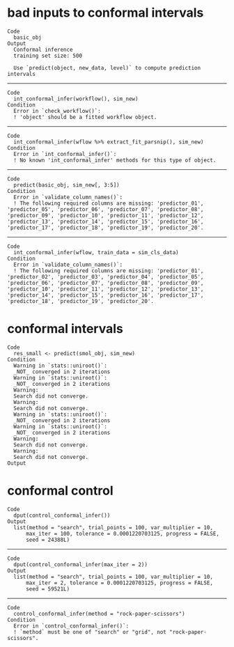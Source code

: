 # bad inputs to conformal intervals

    Code
      basic_obj
    Output
      Conformal inference
      training set size: 500 
      
      Use `predict(object, new_data, level)` to compute prediction intervals

---

    Code
      int_conformal_infer(workflow(), sim_new)
    Condition
      Error in `check_workflow()`:
      ! 'object' should be a fitted workflow object.

---

    Code
      int_conformal_infer(wflow %>% extract_fit_parsnip(), sim_new)
    Condition
      Error in `int_conformal_infer()`:
      ! No known 'int_conformal_infer' methods for this type of object.

---

    Code
      predict(basic_obj, sim_new[, 3:5])
    Condition
      Error in `validate_column_names()`:
      ! The following required columns are missing: 'predictor_01', 'predictor_05', 'predictor_06', 'predictor_07', 'predictor_08', 'predictor_09', 'predictor_10', 'predictor_11', 'predictor_12', 'predictor_13', 'predictor_14', 'predictor_15', 'predictor_16', 'predictor_17', 'predictor_18', 'predictor_19', 'predictor_20'.

---

    Code
      int_conformal_infer(wflow, train_data = sim_cls_data)
    Condition
      Error in `validate_column_names()`:
      ! The following required columns are missing: 'predictor_01', 'predictor_02', 'predictor_03', 'predictor_04', 'predictor_05', 'predictor_06', 'predictor_07', 'predictor_08', 'predictor_09', 'predictor_10', 'predictor_11', 'predictor_12', 'predictor_13', 'predictor_14', 'predictor_15', 'predictor_16', 'predictor_17', 'predictor_18', 'predictor_19', 'predictor_20'.

# conformal intervals

    Code
      res_small <- predict(smol_obj, sim_new)
    Condition
      Warning in `stats::uniroot()`:
      _NOT_ converged in 2 iterations
      Warning in `stats::uniroot()`:
      _NOT_ converged in 2 iterations
      Warning:
      Search did not converge.
      Warning:
      Search did not converge.
      Warning in `stats::uniroot()`:
      _NOT_ converged in 2 iterations
      Warning in `stats::uniroot()`:
      _NOT_ converged in 2 iterations
      Warning:
      Search did not converge.
      Warning:
      Search did not converge.
    Output
      

# conformal control

    Code
      dput(control_conformal_infer())
    Output
      list(method = "search", trial_points = 100, var_multiplier = 10, 
          max_iter = 100, tolerance = 0.0001220703125, progress = FALSE, 
          seed = 24388L)

---

    Code
      dput(control_conformal_infer(max_iter = 2))
    Output
      list(method = "search", trial_points = 100, var_multiplier = 10, 
          max_iter = 2, tolerance = 0.0001220703125, progress = FALSE, 
          seed = 59521L)

---

    Code
      control_conformal_infer(method = "rock-paper-scissors")
    Condition
      Error in `control_conformal_infer()`:
      ! `method` must be one of "search" or "grid", not "rock-paper-scissors".

